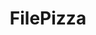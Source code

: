 ---
codehost: https://github.com/kern/filepizza
logohandle: filepizza
sort: filepizza
title: FilePizza
website: https://file.pizza/
---